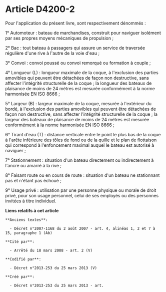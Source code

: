 # Article D4200-2

Pour l'application du présent livre, sont respectivement dénommés :

1° Automoteur : bateau de marchandises, construit pour naviguer isolément par ses propres moyens mécaniques de propulsion ;

2° Bac : tout bateau à passagers qui assure un service de traversée régulière d'une rive à l'autre de la voie d'eau ;

3° Convoi : convoi poussé ou convoi remorqué ou formation à couple ;

4° Longueur (L) : longueur maximale de la coque, à l'exclusion des parties amovibles qui peuvent être détachées de façon non
destructive, sans affecter l'intégrité structurelle de la coque ; la longueur des bateaux de plaisance de moins de 24 mètres
est mesurée conformément à la norme harmonisée EN ISO 8666 ;

5° Largeur (B) : largeur maximale de la coque, mesurée à l'extérieur du bordé, à l'exclusion des parties amovibles qui
peuvent être détachées de façon non destructive, sans affecter l'intégrité structurelle de la coque ; la largeur des bateaux
de plaisance de moins de 24 mètres est mesurée conformément à la norme harmonisée EN ISO 8666 ;

6° Tirant d'eau (T) : distance verticale entre le point le plus bas de la coque à l'arête inférieure des tôles de fond ou de
la quille et le plan de flottaison qui correspond à l'enfoncement maximal auquel le bateau est autorisé à naviguer ;

7° Stationnement : situation d'un bateau directement ou indirectement à l'ancre ou amarré à la rive ;

8° Faisant route ou en cours de route : situation d'un bateau ne stationnant pas et n'étant pas échoué ;

9° Usage privé : utilisation par une personne physique ou morale de droit privé, pour son usage personnel, celui de ses
employés ou des personnes invitées à titre individuel.

**Liens relatifs à cet article**

	**Anciens textes**:

	  - Décret n°2007-1168 du 2 août 2007 - art. 4, alinéas 1, 2 et 7 à 15, paragraphe 1 (Ab)

	**Cité par**:

	  - Arrêté du 18 mars 2008 - art. 2 (V)

	**Codifié par**:

	  - Décret n°2013-253 du 25 mars 2013 (V)

	**Créé par**:

	  - Décret n°2013-253 du 25 mars 2013 - art.
